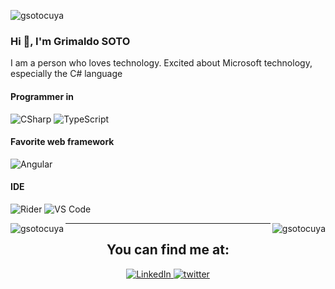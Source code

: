 <p align="left"> <img src="https://komarev.com/ghpvc/?username=gsotocuya&label=Profile%20views&color=0e75b6&style=flat" alt="gsotocuya" /> </p>

### Hi 👋, I'm Grimaldo SOTO

<p align="left">I am a person who loves technology. Excited about Microsoft technology, especially the C# language</p>

#### Programmer in 
![CSharp](https://img.shields.io/badge/C%23-239120?style=for-the-badge&logo=c-sharp&logoColor=white)
![TypeScript](https://img.shields.io/badge/TypeScript-007ACC?style=for-the-badge&logo=typescript&logoColor=white)

#### Favorite web framework
![Angular](https://img.shields.io/badge/Angular-DD0031?style=for-the-badge&logo=angular&logoColor=white)

#### IDE
![Rider](https://img.shields.io/badge/Rider-000000?style=for-the-badge&logo=Rider&logoColor=white)
![VS Code](https://img.shields.io/badge/VSCode-0078D4?style=for-the-badge&logo=visual%20studio%20code&logoColor=white)

<p align="center">
  <img align="left"src="https://github-readme-stats.vercel.app/api?username=gsotocuya&show_icons=true&locale=en" alt="gsotocuya" />
  <img align="right" src="https://github-readme-streak-stats.herokuapp.com/?user=gsotocuya&" alt="gsotocuya" />
</p>

------
<h2 align="center">You can find me at:</h2> 

<p align="center">
<a href="https://www.linkedin.com/in/gsotocuya/" target="_blank">
<img alt="LinkedIn" src="https://img.shields.io/badge/linkedin%20-%230077B5.svg?&style=for-the-badge&logo=linkedin&logoColor=white"/>
</a>
<a href="https://twitter.com/gsotocuya" target="_blank">
<img src=https://img.shields.io/badge/twitter-%2300acee.svg?&style=for-the-badge&logo=twitter&logoColor=white alt=twitter style="margin-bottom: 5px;" />
</a>
</p> 

